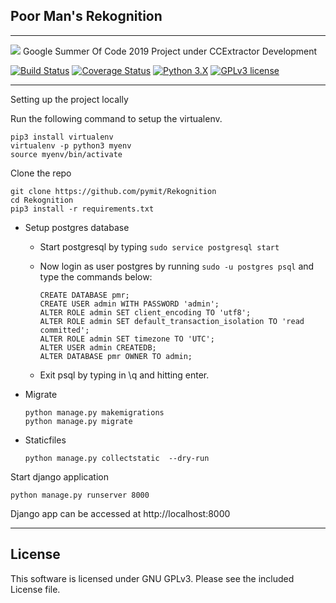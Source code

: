 ## Poor Man's Rekognition
---
![](https://www.ccextractor.org/_media/public:gsoc:gsoc-cc.png)
Google Summer Of Code 2019 Project under CCExtractor Development

[![Build Status](https://travis-ci.org/pymit/Rekognition.svg?branch=master)](https://travis-ci.org/pymit/Rekognition)
[![Coverage Status](https://coveralls.io/repos/github/pymit/Rekognition/badge.svg?branch=master)](https://coveralls.io/github/pymit/Rekognition?branch=master)
[![Python 3.X](https://img.shields.io/badge/python-3.X-blue.svg)](https://www.python.org/downloads/)
[![GPLv3 license](https://img.shields.io/badge/License-GPLv3-blue.svg)](https://github.com/pymit/Rekognition/blob/master/LICENSE)

---


Setting up the project locally

Run the following command to setup the virtualenv.
```
pip3 install virtualenv
virtualenv -p python3 myenv  
source myenv/bin/activate
```
Clone the repo
```
git clone https://github.com/pymit/Rekognition
cd Rekognition
pip3 install -r requirements.txt
```


* Setup postgres database
	* Start postgresql by typing ```sudo service postgresql start```
	* Now login as user postgres by running ```sudo -u postgres psql``` and type the commands below:

        ```
        CREATE DATABASE pmr;
        CREATE USER admin WITH PASSWORD 'admin';
        ALTER ROLE admin SET client_encoding TO 'utf8';
        ALTER ROLE admin SET default_transaction_isolation TO 'read committed';
        ALTER ROLE admin SET timezone TO 'UTC';
        ALTER USER admin CREATEDB;
        ALTER DATABASE pmr OWNER TO admin;
        ```

    * Exit psql by typing in \q and hitting enter.

* Migrate

    ```
    python manage.py makemigrations
    python manage.py migrate
    ```
* Staticfiles
    ```
    python manage.py collectstatic  --dry-run
    ```

Start django application

```
python manage.py runserver 8000
```
Django app can be accessed at http://localhost:8000


---
## License
This software is licensed under GNU GPLv3. Please see the included License file.
